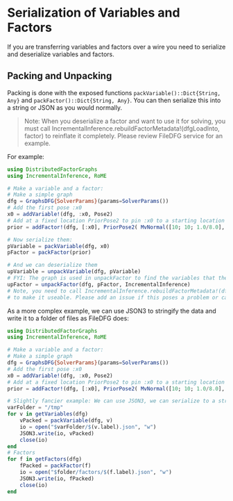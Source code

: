 # Serialization of Variables and Factors

If you are transferring variables and factors over a wire you need to serialize
and deserialize variables and factors.

## Packing and Unpacking

Packing is done with the exposed functions `packVariable()::Dict{String, Any}` and
`packFactor()::Dict{String, Any}`. You can then serialize this into a string or JSON
as you would normally.

> Note: When you deserialize a factor and want to use it for solving, you must call IncrementalInference.rebuildFactorMetadata!(dfgLoadInto, factor) to reinflate it completely. Please review FileDFG service for an example.

For example:
```julia
using DistributedFactorGraphs
using IncrementalInference, RoME

# Make a variable and a factor:
# Make a simple graph
dfg = GraphsDFG{SolverParams}(params=SolverParams())
# Add the first pose :x0
x0 = addVariable!(dfg, :x0, Pose2)
# Add at a fixed location PriorPose2 to pin :x0 to a starting location (10,10, pi/4)
prior = addFactor!(dfg, [:x0], PriorPose2( MvNormal([10; 10; 1.0/8.0], Matrix(Diagonal([0.1;0.1;0.05].^2))) ) )

# Now serialize them:
pVariable = packVariable(dfg, x0)
pFactor = packFactor(prior)

# And we can deserialize them
upVariable = unpackVariable(dfg, pVariable)
# FYI: The graph is used in unpackFactor to find the variables that the factor links to.
upFactor = unpackFactor(dfg, pFactor, IncrementalInference)
# Note, you need to call IncrementalInference.rebuildFactorMetadata!(dfgLoadInto, factor)
# to make it useable. Please add an issue if this poses a problem or causes issues.
```

As a more complex example, we can use JSON3 to stringify the data and write it to a folder of files as FileDFG does:

```julia
using DistributedFactorGraphs
using IncrementalInference, RoME

# Make a variable and a factor:
# Make a simple graph
dfg = GraphsDFG{SolverParams}(params=SolverParams())
# Add the first pose :x0
x0 = addVariable!(dfg, :x0, Pose2)
# Add at a fixed location PriorPose2 to pin :x0 to a starting location (10,10, pi/4)
prior = addFactor!(dfg, [:x0], PriorPose2( MvNormal([10; 10; 1.0/8.0], Matrix(Diagonal([0.1;0.1;0.05].^2))) ) )

# Slightly fancier example: We can use JSON3, we can serialize to a string
varFolder = "/tmp"
for v in getVariables(dfg)
    vPacked = packVariable(dfg, v)
    io = open("$varFolder/$(v.label).json", "w")
    JSON3.write(io, vPacked)
    close(io)
end
# Factors
for f in getFactors(dfg)
    fPacked = packFactor(f)
    io = open("$folder/factors/$(f.label).json", "w")
    JSON3.write(io, fPacked)
    close(io)
end
```
